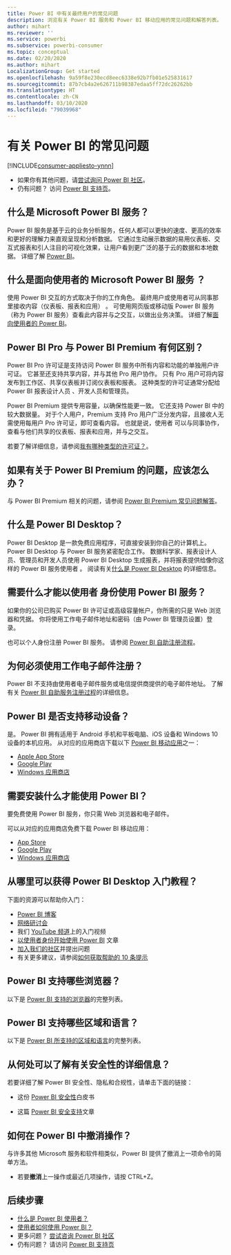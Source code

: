 ```yaml
---
title: Power BI 中有关最终用户的常见问题
description: 浏览有关 Power BI 服务和 Power BI 移动应用的常见问题和解答列表。
author: mihart
ms.reviewer: ''
ms.service: powerbi
ms.subservice: powerbi-consumer
ms.topic: conceptual
ms.date: 02/20/2020
ms.author: mihart
LocalizationGroup: Get started
ms.openlocfilehash: 9a59f8e230ecd8eec6338e92b7fb01e525831617
ms.sourcegitcommit: 87b7cb4a2e626711b98387edaa5ff72dc26262bb
ms.translationtype: HT
ms.contentlocale: zh-CN
ms.lasthandoff: 03/10/2020
ms.locfileid: "79039968"
---
```

# <a name="frequently-asked-questions-about-power-bi"></a>有关 Power BI 的常见问题

[!INCLUDE[consumer-appliesto-ynnn](../includes/consumer-appliesto-ynnn.md)]

* 如果你有其他问题，请[尝试询问 Power BI 社区](https://community.powerbi.com/)。
* 仍有问题？ 访问 [Power BI 支持页](https://powerbi.microsoft.com/support/)。

## <a name="what-is-the-microsoft-power-bi-service"></a>什么是 Microsoft Power BI 服务？

Power BI 服务是基于云的业务分析服务，任何人都可以更快的速度、更高的效率和更好的理解力来直观呈现和分析数据。 它通过生动展示数据的易用仪表板、交互式报表和引人注目的可视化效果，让用户看到更广泛的基于云的数据和本地数据。 详细了解 [Power BI](../fundamentals/power-bi-overview.md)。

## <a name="what-is-the-microsoft-power-bi-service-for-consumers"></a>什么是面向使用者的 Microsoft Power BI 服务  ？

使用 Power BI 交互的方式取决于你的工作角色。 最终用户或使用者可从同事那里接收内容（仪表板、报表和应用）  。 可使用网页版或移动版 Power BI 服务（称为 Power BI 服务）查看此内容并与之交互，以做出业务决策。  详细了解[面向使用者的 Power BI](index.yml)。


## <a name="whats-the-difference-between-power-bi-pro-and-power-bi-premium"></a>Power BI Pro 与 Power BI Premium 有何区别？

Power BI Pro 许可证是支持访问 Power BI 服务中所有内容和功能的单独用户许可证。 它甚至还支持共享内容，并与其他 Pro 用户协作。 只有 Pro 用户可将内容发布到工作区、共享仪表板并订阅仪表板和报表。 这种类型的许可证通常分配给 Power BI 报表设计人员  、开发人员和管理员。 

Power BI Premium 提供专用容量，以确保性能更一致。 它还支持 Power BI 中的较大数据量。 对于个人用户，Premium 支持 Pro 用户广泛分发内容，且接收人无需使用每用户 Pro 许可证，即可查看内容。 也就是说，使用者  可以与同事协作，查看与他们共享的仪表板、报表和应用，并与之交互。 

若要了解详细信息，请参阅[我有哪种类型的许可证？](end-user-license.md)。

## <a name="what-if-i-have-questions-about-power-bi-premium"></a>如果有关于 Power BI Premium 的问题，应该怎么办？

与 Power BI Premium 相关的问题，请参阅 [Power BI Premium 常见问题解答](../service-premium-faq.md)。

## <a name="what-is-power-bi-desktop"></a>什么是 Power BI Desktop？

Power BI Desktop 是一款免费应用程序，可直接安装到你自己的计算机上。 Power BI Desktop 与 Power BI 服务紧密配合工作。  数据科学家、报表设计人员、管理员和开发人员使用 Power BI Desktop 生成报表，并将报表提供给像你这样的 Power BI 服务使用者  。 阅读有关[什么是 Power BI Desktop](../desktop-what-is-desktop.md) 的详细信息。

## <a name="what-do-i-need-to-use-the-power-bi-service-as-a-consumer"></a>需要什么才能以使用者  身份使用 Power BI 服务？

如果你的公司已购买 Power BI 许可证或高级容量帐户，你所需的只是 Web 浏览器和凭据。 你将使用工作电子邮件地址和密码（由 Power BI 管理员设置）登录。  

也可以个人身份注册 Power BI 服务。 请参阅 [Power BI 自助注册流程](../service-self-service-signup-for-power-bi.md)。

## <a name="why-do-i-have-to-sign-up-with-my-work-email"></a>为何必须使用工作电子邮件注册？

Power BI 不支持由使用者电子邮件服务或电信提供商提供的电子邮件地址。 了解有关 [Power BI 自助服务注册过程](../service-self-service-signup-for-power-bi.md)的详细信息。

## <a name="does-power-bi-support-mobile-devices"></a>Power BI 是否支持移动设备？

是。 Power BI 拥有适用于 Android 手机和平板电脑、iOS 设备和 Windows 10 设备的本机应用。 从对应的应用商店下载以下 [Power BI 移动应用](https://powerbi.microsoft.com/mobile)之一：  

* [Apple App Store](https://go.microsoft.com/fwlink/?LinkId=526218)
* [Google Play](https://go.microsoft.com/fwlink/?LinkID=544867&clcid=0x409)
* [Windows 应用商店](https://go.microsoft.com/fwlink/?LinkId=526478)

## <a name="what-do-i-need-to-install-to-use-power-bi"></a>需要安装什么才能使用 Power BI？

要免费使用 Power BI 服务，你只需 Web 浏览器和电子邮件。

可以从对应的应用商店免费下载 Power BI 移动应用：

* [App Store](https://go.microsoft.com/fwlink/?LinkId=526218)
* [Google Play](https://go.microsoft.com/fwlink/?LinkID=544867&clcid=0x409)
* [Windows 应用商店](https://go.microsoft.com/fwlink/?LinkId=526478)

## <a name="where-do-i-get-started-with-power-bi"></a>从哪里可以获得 Power BI Desktop 入门教程？

下面的资源可以帮助你入门：

* [Power BI 博客](https://blogs.msdn.com/b/powerbi/)
* [网络研讨会](../webinars.md)
* 我们 [YouTube 频道](https://www.youtube.com/user/mspowerbi)上的入门视频
* [以使用者身份开始使用 Power BI](index.yml) 文章 
* [加入我们的社区](https://community.powerbi.com/)并提出问题
* 有关更多建议，请参阅[如何获取帮助的 10 条提示](../service-tips-for-finding-help.md)

## <a name="what-browsers-does-power-bi-support"></a>Power BI 支持哪些浏览器？

以下是 [Power BI 支持的浏览器](../service-browser-support.md)的完整列表。

## <a name="what-regions-and-languages-does-power-bi-support"></a>Power BI 支持哪些区域和语言？

以下是 [Power BI 所支持的区域和语言](../supported-languages-countries-regions.md)的完整列表。

## <a name="where-can-i-learn-more-about-security"></a>从何处可以了解有关安全性的详细信息？

若要详细了解 Power BI 安全性、隐私和合规性，请单击下面的链接：

* 这份 [Power BI 安全性](https://go.microsoft.com/fwlink/?LinkId=829185)白皮书

* 这篇 [Power BI 安全支持](../service-admin-power-bi-security.md)文章

## <a name="how-do-i-undo-in-power-bi"></a>如何在 Power BI 中撤消操作？

与许多其他 Microsoft 服务和软件相类似，Power BI 提供了撤消上一项命令的简单方法。

* 若要**撤消**上一操作或最近几项操作，请按 CTRL+Z。

## <a name="next-steps"></a>后续步骤

* [什么是 Power BI 使用者？](end-user-consumer.md)
* [使用者如何使用 Power BI？](end-user-reading-view.md)
* 更多问题？ [尝试咨询 Power BI 社区](https://community.powerbi.com/)
* 仍有问题？ 请访问 [Power BI 支持页](https://powerbi.microsoft.com/support/)